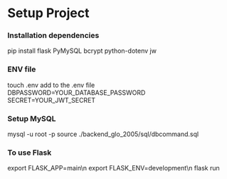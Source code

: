 <h1>Setup Project</h1>
<h3>Installation dependencies</h3>
pip install flask PyMySQL bcrypt python-dotenv jw

<h3>ENV file</h3>
touch .env
<h7>add to the .env file<h7>
DBPASSWORD=YOUR_DATABASE_PASSWORD
 SECRET=YOUR_JWT_SECRET

<h3>Setup MySQL</h3>
mysql -u root -p
source ./backend_glo_2005/sql/dbcommand.sql

<h3>To use Flask</h3>
export FLASK_APP=main\n
export FLASK_ENV=development\n
flask run
